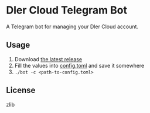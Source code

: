 # Dler Cloud Telegram Bot

A Telegram bot for managing your Dler Cloud account.

## Usage

1. Download [the latest release](https://github.com/beta/dlercloud-telegram-bot/releases/latest)
2. Fill the values into [config.toml](config.toml) and save it somewhere
3. `./bot -c <path-to-config.toml>`

## License

zlib

